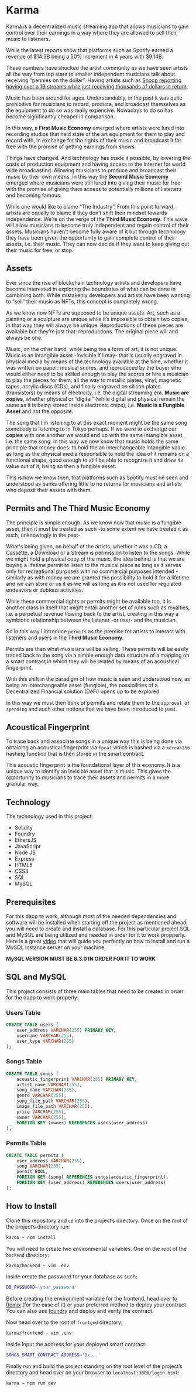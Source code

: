 # Karma

Karma is a decentralized music streaming app that allows musicians to gain control
over their earnings in a way where they are allowed to sell their music to 
listeners.

While the latest reports show that platforms such as Spotify earned a revenue 
of $14.3B being a 50% increment in 4 years with $9.14B.

These numbers have shocked the artist community as we have seen artists all 
the way from top stars to smaller independent musicians talk about receiving 
“pennies on the dollar”. Having artists such as [Snoop reporting having over a 
1B streams while just receiving thousands of dollars in return](https://twitter.com/historyinmemes/status/1766128240467587364).

Music has been around for ages. Understandably, in the past it was quite 
prohibitive for musicians to record, produce, and broadcast themselves as the 
equipment to do so was really expensive. Nowadays to do so has become 
significantly cheaper in comparison.

In this way, a **First Music Economy** emerged where artists were lured into 
recording studios that held state of the art equipment for them to play and 
record with, in exchange for the rights of their music and broadcast it for 
free with the promise of getting earnings from shows.

Things have changed. And technology has made it possible, by lowering the costs 
of production equipment and having access to the Internet for world wide 
broadcasting. Allowing musicians to produce and broadcast their music by their 
own means. In this way the **Second Music Economy** emerged where musicians were 
still lured into giving their music for free with the promise of giving them 
access to potentially millions of listeners and becoming famous.

While one would like to blame “The Industry”. From this point forward, artists 
are equally to blame if they don’t shift their mindset towards independence. 
We’re on the verge of the **Third Music Economy**. This wave will allow musicians 
to become truly independent and regain control of their assets. Musicians haven’t 
become fully aware of it but through technology they have been given the 
opportunity to gain complete control of their assets, i.e. their music. They 
can now decide if they want to keep giving out their music for free, or stop.

## Assets

Ever since the rise of blockchain technology artists and developers have become 
interested in exploring the boundaries of what can be done in combining both. 
While mistakenly developers and artists have been wanting to “sell” their 
music as NFTs, this concept is completely wrong.

As we know now NFTs are supposed to be unique assets. Art, such as a painting or 
a sculpture are unique while it’s impossible to obtain two copies, in that way 
they will always be unique. Reproductions of these pieces are available but 
they’re just that: reproductions. The original piece will and always be one.

Music, on the other hand, while being too a form of art, it is not unique. 
Music is an intangible asset -invisible if I may- that is usually engraved in 
physical media by means of the technology available at the time, whether it 
was written on paper: musical scores, and reproduced by the buyer who would 
either need to be skilled enough to play the scores or hire a musician to play 
the pieces for them; all the way to metallic plates, vinyl, magnetic tapes, 
acrylic discs (CDs), and finally engraved on silicon plates (transistors) by 
means of electricity, i.e. the digital streaming era. **Music are copies**, 
whether physical or “digital” (while digital and physical remain the same as 
it is being stored inside electronic chips); i.e. **Music is a Fungible Asset** 
and not the opposite. 

The song that I’m listening to at this exact moment might be the same song 
somebody is listening to in Tokyo perhaps. If we were to exchange our **copies** 
with one another we would end up with the same intangible asset, i.e. the same 
song. In this way we now know that music holds the same principle that money 
does: to hold the an interchangeable intangible value as long as the physical 
media responsible to hold the idea of it remains on a functional shape, good 
enough to still be able to recognize it and draw its value out of it, being so 
then a fungible asset.

This is how we know then, that platforms such as Spotify must be seen and 
understood as banks offering little to no returns for musicians and artists 
who deposit their assets with them.

## Permits and The Third Music Economy

The principle is simple enough. As we know now that music is a fungible asset, 
then it must be treated as such -to some extent we have treated it as such, 
unknowingly in the past-.

What's being given, on behalf of the artists, whether it was a CD, a Cassette, 
a Download or a Stream is permission to listen to the songs. While we might 
hold a physical copy of the music, the idea behind is that we are buying a 
lifetime permit to listen to the musical piece as long as it serves only for 
recreational purposes with no commercial purposes intended  -similarly as with 
money we are granted the possibility to hold it for a lifetime and we can store 
or us it as we will as long as it is not used for regulated endeavors or 
dubious activities.

While these commercial rights or permits might be available too, it is another
class in itself that might entail another set of rules such as royalties, 
i.e. a perpetual revenue flowing back to the artist, creating in this way a 
symbiotic relationship between the listener -or user- and the musician.

So in this way I introduce `permits`  as the premise for artists to interact 
with listeners and users in the **Third Music Economy**. 

Permits are then what musicians will be selling. These permits will be easily 
traced back to the song via a simple enough data structure of a mapping on a 
smart contract in which they will be related by means of an acoustical fingerprint.

With this shift in the paradigm of how music is seen and understood now, as 
being an interchangeable asset (fungible), the possibilities of a Decentralized 
Financial solution (DeFi) opens up to be explored.

In this way we must then think of permits and relate them to the `approval of 
spending` and such other notions that we have been introduced to past.

## Acoustical Fingerprint

To trace back and associate songs in a unique way this is being done via 
obtaining an acoustical fingerprint via `fpcal` which is hashed via a `keccak256` 
hashing function that is then stored in the smart contract. 

This acoustic fingerprint is the foundational layer of this economy. It is a 
unique way to identify an invisible asset that is music. This gives the 
opportunity to musicians to trace their assets and permits in a more granular way.

## Technology

The technology used in this project:

- Solidity
- Foundry
- EthersJS
- JavaScript
- Node JS
- Express
- HTML5
- CSS3
- SQL
- MySQL

## Prerequisites

For this dapp to work, although most of the needed dependencies and software 
will be installed when starting off the project as mentioned ahead; you will need 
to create and install a database. For this particular project SQL and MySQL 
are being utilized and needed in order for it to work propperly. Here is a great 
[video](https://youtu.be/HXV3zeQKqGY?si=IZb88uvfayRL2Y9_) that will guide you 
perfectly on how to install and run a MySQL instance server on your machine.

**MySQL VERSION MUST BE 8.3.0 IN ORDER FOR IT TO WORK**

## SQL and MySQL
This project consists of three main tables that need to be created in order for 
the dapp to work properly:

### Users Table
```sql
CREATE TABLE users (
    user_address VARCHAR(255) PRIMARY KEY,
    username VARCHAR(255),
    user_type VARCHAR(255)
);
```
### Songs Table
```sql
CREATE TABLE songs (
    acoustic_fingerprint VARCHAR(255) PRIMARY KEY,
    artist_name VARCHAR(255),
    song_name VARCHAR(255),
    genre VARCHAR(255),
    song_file_path VARCHAR(255),
    image_file_path VARCHAR(255),
    price VARCHAR(255),
    owner VARCHAR(255),
    FOREIGN KEY (owner) REFERENCES users(user_address)
);
```
### Permits Table
```sql
CREATE TABLE permits (
    user_address VARCHAR(255),
    song VARCHAR(255),
    permit BOOL,
    FOREIGN KEY (song) REFERENCES songs(acoustic_fingerprint),
    FOREIGN KEY (user_address) REFERENCES users(user_address)
);
```


## How to Install

Clone this repository and `cd` into the project’s directory. Once on the root 
of the project’s directory run:

```sh
karma ~ npm install
```

You will need to create two environmental variables. One on the root of 
the `backend` directory:

```sh
karma/backend ~ vim .env
```

inside create the password for your database as such:

```sh
DB_PASSWORD='your_password'
```

Before creating the environment variable for the frontend, head over to [Remix](https://remix.ethereum.org/#lang=en&optimize=false) (for 
the ease of it) or your preferred method to deploy your contract. You can also 
use [foundry](https://book.getfoundry.sh/tutorials/solidity-scripting#deploying-our-contract) and deploy and verify the contract.

Now head over to the root of `frontend` directory:

```sh
karma/frontend ~ vim .env
```

inside input the address for your deployed smart contract:

```sh
SONGS_SMART_CONTRACT_ADDRESS='0x...'
```

Finally run and build the project standing on the root level of the project’s 
directory and head over on your browser to `localhost:3000/login.html`:

```sh
karma ~ npm run dev
```
